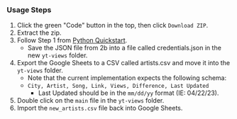 ### Usage Steps
1. Click the green "Code" button in the top, then click ``Download ZIP``.
2. Extract the zip.
3. Follow Step 1 from [Python Quickstart](https://developers.google.com/youtube/v3/quickstart/python).
    - Save the JSON file from 2b into a file called credentials.json in the new ``yt-views`` folder.
4. Export the Google Sheets to a CSV called artists.csv and move it into the ``yt-views`` folder.
    - Note that the current implementation expects the following schema:
    - ``City, Artist, Song, Link, Views, Difference, Last Updated``
        - Last Updated should be in the ``mm/dd/yy`` format (IE: 04/22/23).
5. Double click on the ``main`` file in the ``yt-views`` folder.
6. Import the ``new_artists.csv`` file back into Google Sheets.
